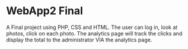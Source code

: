 # WebApp2 Final

A Final project using PHP, CSS and HTML. The user can log in, look at photos, click on each photo. The analytics page will track the clicks and display the total to the administrator VIA the analytics page.
